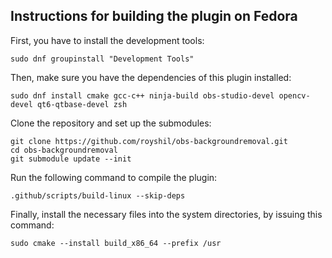 ## Instructions for building the plugin on Fedora

First, you have to install the development tools:
```
sudo dnf groupinstall "Development Tools"
```

Then, make sure you have the dependencies of this plugin installed:

```
sudo dnf install cmake gcc-c++ ninja-build obs-studio-devel opencv-devel qt6-qtbase-devel zsh
```

Clone the repository and set up the submodules:
```
git clone https://github.com/royshil/obs-backgroundremoval.git
cd obs-backgroundremoval
git submodule update --init
```

Run the following command to compile the plugin:  
```
.github/scripts/build-linux --skip-deps
```

Finally, install the necessary files into the system directories, by issuing this command:
```
sudo cmake --install build_x86_64 --prefix /usr
```
